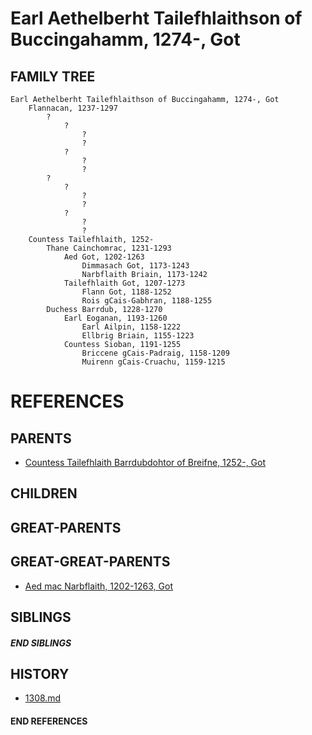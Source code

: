 # Earl Aethelberht Tailefhlaithson of Buccingahamm, 1274-, Got

## FAMILY TREE
```
Earl Aethelberht Tailefhlaithson of Buccingahamm, 1274-, Got
    Flannacan, 1237-1297
        ?
            ?
                ?
                ?
            ?
                ?
                ?
        ?
            ?
                ?
                ?
            ?
                ?
                ?
    Countess Tailefhlaith, 1252-
        Thane Cainchomrac, 1231-1293
            Aed Got, 1202-1263
                Dimmasach Got, 1173-1243
                Narbflaith Briain, 1173-1242
            Tailefhlaith Got, 1207-1273
                Flann Got, 1188-1252
                Rois gCais-Gabhran, 1188-1255
        Duchess Barrdub, 1228-1270
            Earl Eoganan, 1193-1260
                Earl Ailpin, 1158-1222
                Ellbrig Briain, 1155-1223
            Countess Sioban, 1191-1255
                Briccene gCais-Padraig, 1158-1209
                Muirenn gCais-Cruachu, 1159-1215        
```


# REFERENCES

## PARENTS 
* [Countess Tailefhlaith Barrdubdohtor of Breifne, 1252-, Got](tailefhlaith_barrdubdohtor_1252.md)

## CHILDREN 


## GREAT-PARENTS 


## GREAT-GREAT-PARENTS 
* [Aed mac Narbflaith, 1202-1263, Got](aed_mac_narbflaith_1202.md)

## SIBLINGS

##### END SIBLINGS  
## HISTORY
* [1308.md](../h/1308.md)

#### END REFERENCES
